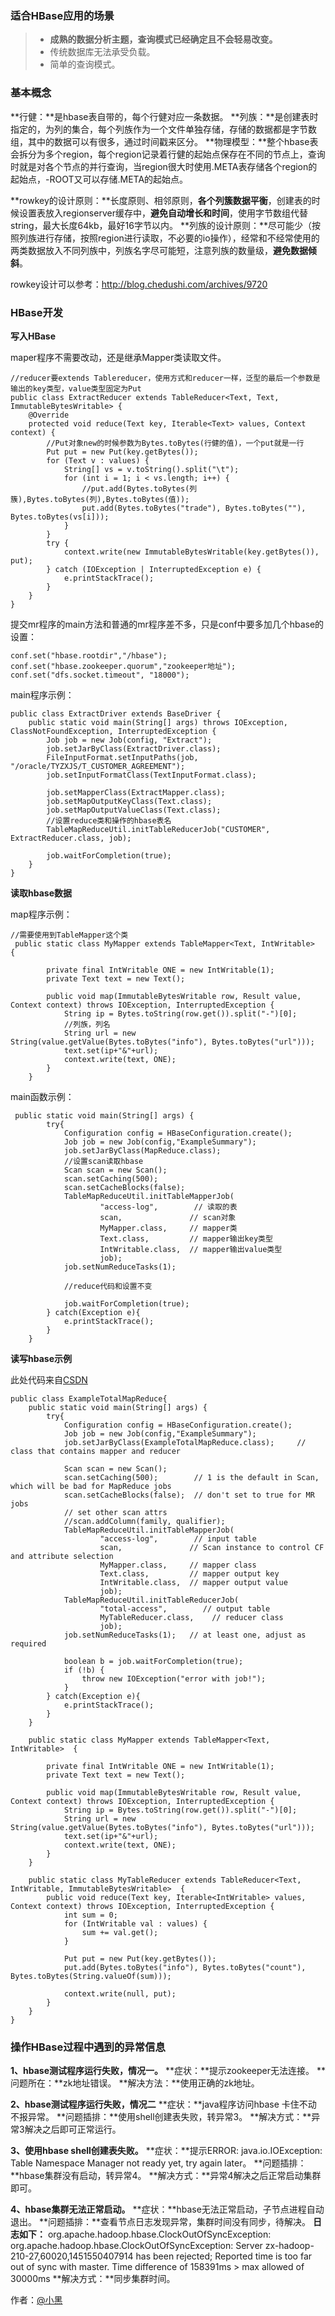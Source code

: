 ### **适合HBase应用的场景**

> * **成熟的数据分析主题，查询模式已经确定且不会轻易改变。**
> * 传统数据库无法承受负载。
> * 简单的查询模式。

### **基本概念**

**行健：**是hbase表自带的，每个行健对应一条数据。
**列族：**是创建表时指定的，为列的集合，每个列族作为一个文件单独存储，存储的数据都是字节数组，其中的数据可以有很多，通过时间戳来区分。
**物理模型：**整个hbase表会拆分为多个region，每个region记录着行健的起始点保存在不同的节点上，查询时就是对各个节点的并行查询，当region很大时使用.META表存储各个region的起始点，-ROOT又可以存储.META的起始点。

**rowkey的设计原则：**长度原则、相邻原则，**各个列簇数据平衡**，创建表的时候设置表放入regionserver缓存中，**避免自动增长和时间**，使用字节数组代替string，最大长度64kb，最好16字节以内。
**列族的设计原则：**尽可能少（按照列族进行存储，按照region进行读取，不必要的io操作），经常和不经常使用的两类数据放入不同列族中，列族名字尽可能短，注意列族的数量级，**避免数据倾斜**。

rowkey设计可以参考：http://blog.chedushi.com/archives/9720

### **HBase开发**

**写入HBase**

maper程序不需要改动，还是继承Mapper类读取文件。

```
//reducer要extends Tablereducer，使用方式和reducer一样，泛型的最后一个参数是输出的key类型，value类型固定为Put
public class ExtractReducer extends TableReducer<Text, Text, ImmutableBytesWritable> {
    @Override
    protected void reduce(Text key, Iterable<Text> values, Context context) {
    	//Put对象new的时候参数为Bytes.toBytes(行健的值)，一个put就是一行
        Put put = new Put(key.getBytes());
        for (Text v : values) {
            String[] vs = v.toString().split("\t");
            for (int i = 1; i < vs.length; i++) {
            	//put.add(Bytes.toBytes(列簇),Bytes.toBytes(列),Bytes.toBytes(值));
                put.add(Bytes.toBytes("trade"), Bytes.toBytes(""), Bytes.toBytes(vs[i]));
            }
        }
        try {
            context.write(new ImmutableBytesWritable(key.getBytes()), put);
        } catch (IOException | InterruptedException e) {
            e.printStackTrace();
        }
    }
}

```

提交mr程序的main方法和普通的mr程序差不多，只是conf中要多加几个hbase的设置：
```
conf.set("hbase.rootdir","/hbase");
conf.set("hbase.zookeeper.quorum","zookeeper地址");
conf.set("dfs.socket.timeout", "18000");
```

main程序示例：

```
public class ExtractDriver extends BaseDriver {
    public static void main(String[] args) throws IOException, ClassNotFoundException, InterruptedException {
        Job job = new Job(config, "Extract");
        job.setJarByClass(ExtractDriver.class);
        FileInputFormat.setInputPaths(job, "/oracle/TYZXJS/T_CUSTOMER_AGREEMENT");
        job.setInputFormatClass(TextInputFormat.class);

        job.setMapperClass(ExtractMapper.class);
        job.setMapOutputKeyClass(Text.class);
        job.setMapOutputValueClass(Text.class);
        //设置reduce类和操作的hbase表名
        TableMapReduceUtil.initTableReducerJob("CUSTOMER", ExtractReducer.class, job);

        job.waitForCompletion(true);
    }
}

```



**读取hbase数据**

map程序示例：

```
//需要使用到TableMapper这个类
 public static class MyMapper extends TableMapper<Text, IntWritable>  {  
  
        private final IntWritable ONE = new IntWritable(1);  
        private Text text = new Text();  
  
        public void map(ImmutableBytesWritable row, Result value, Context context) throws IOException, InterruptedException {  
            String ip = Bytes.toString(row.get()).split("-")[0];  
            //列族，列名
            String url = new String(value.getValue(Bytes.toBytes("info"), Bytes.toBytes("url")));  
            text.set(ip+"&"+url);  
            context.write(text, ONE);  
        }  
    }  
```

main函数示例：

```
 public static void main(String[] args) {  
        try{  
            Configuration config = HBaseConfiguration.create();  
            Job job = new Job(config,"ExampleSummary");  
            job.setJarByClass(MapReduce.class);
  			//设置scan读取hbase
            Scan scan = new Scan();  
            scan.setCaching(500);
            scan.setCacheBlocks(false);
            TableMapReduceUtil.initTableMapperJob(  
                    "access-log",        // 读取的表
                    scan,               // scan对象
                    MyMapper.class,     // mapper类
                    Text.class,         // mapper输出key类型
                    IntWritable.class,  // mapper输出value类型
                    job);
            job.setNumReduceTasks(1);

            //reduce代码和设置不变

            job.waitForCompletion(true);  
        } catch(Exception e){  
            e.printStackTrace();  
        }  
    }  
```

**读写hbase示例**

此处代码来自[CSDN][2]

```
public class ExampleTotalMapReduce{  
    public static void main(String[] args) {  
        try{  
            Configuration config = HBaseConfiguration.create();  
            Job job = new Job(config,"ExampleSummary");  
            job.setJarByClass(ExampleTotalMapReduce.class);     // class that contains mapper and reducer  
  
            Scan scan = new Scan();  
            scan.setCaching(500);        // 1 is the default in Scan, which will be bad for MapReduce jobs  
            scan.setCacheBlocks(false);  // don't set to true for MR jobs  
            // set other scan attrs  
            //scan.addColumn(family, qualifier);  
            TableMapReduceUtil.initTableMapperJob(  
                    "access-log",        // input table  
                    scan,               // Scan instance to control CF and attribute selection  
                    MyMapper.class,     // mapper class  
                    Text.class,         // mapper output key  
                    IntWritable.class,  // mapper output value  
                    job);  
            TableMapReduceUtil.initTableReducerJob(  
                    "total-access",        // output table  
                    MyTableReducer.class,    // reducer class  
                    job);  
            job.setNumReduceTasks(1);   // at least one, adjust as required  
  
            boolean b = job.waitForCompletion(true);  
            if (!b) {  
                throw new IOException("error with job!");  
            }   
        } catch(Exception e){  
            e.printStackTrace();  
        }  
    }  
  
    public static class MyMapper extends TableMapper<Text, IntWritable>  {  
  
        private final IntWritable ONE = new IntWritable(1);  
        private Text text = new Text();  
  
        public void map(ImmutableBytesWritable row, Result value, Context context) throws IOException, InterruptedException {  
            String ip = Bytes.toString(row.get()).split("-")[0];  
            String url = new String(value.getValue(Bytes.toBytes("info"), Bytes.toBytes("url")));  
            text.set(ip+"&"+url);  
            context.write(text, ONE);  
        }  
    }  
  
    public static class MyTableReducer extends TableReducer<Text, IntWritable, ImmutableBytesWritable>  {  
        public void reduce(Text key, Iterable<IntWritable> values, Context context) throws IOException, InterruptedException {  
            int sum = 0;  
            for (IntWritable val : values) {  
                sum += val.get();  
            }  
  
            Put put = new Put(key.getBytes());  
            put.add(Bytes.toBytes("info"), Bytes.toBytes("count"), Bytes.toBytes(String.valueOf(sum)));  
  
            context.write(null, put);  
        }  
    }  
}  
```

### **操作HBase过程中遇到的异常信息**

**1、hbase测试程序运行失败，情况一。**
     **症状：**提示zookeeper无法连接。
     **问题所在：**zk地址错误。
     **解决方法：**使用正确的zk地址。

**2、hbase测试程序运行失败，情况二**
     **症状：**java程序访问hbase 卡住不动 不报异常。
     **问题插排：**使用shell创建表失败，转异常3。
     **解决方式：**异常3解决之后即可正常运行。

**3、使用hbase shell创建表失败。**
     **症状：**提示ERROR: java.io.IOException: Table Namespace Manager not ready yet, try again later。
     **问题插排：**hbase集群没有启动，转异常4。
     **解决方式：**异常4解决之后正常启动集群即可。
     
**4、hbase集群无法正常启动。**
     **症状：**hbase无法正常启动，子节点进程自动退出。
     **问题插排：**查看节点日志发现异常，集群时间没有同步，待解决。
     **日志如下：** org.apache.hadoop.hbase.ClockOutOfSyncException: org.apache.hadoop.hbase.ClockOutOfSyncException: Server zx-hadoop-210-27,60020,1451550407914 has been rejected; Reported time is too far out of sync with master.  Time difference of 158391ms > max allowed of 30000ms
     **解决方式：**同步集群时间。

作者：[@小黑][1]

[1]:http://www.xiaohei.info
[2]:http://blog.csdn.net/woshiwanxin102213/article/details/17914083